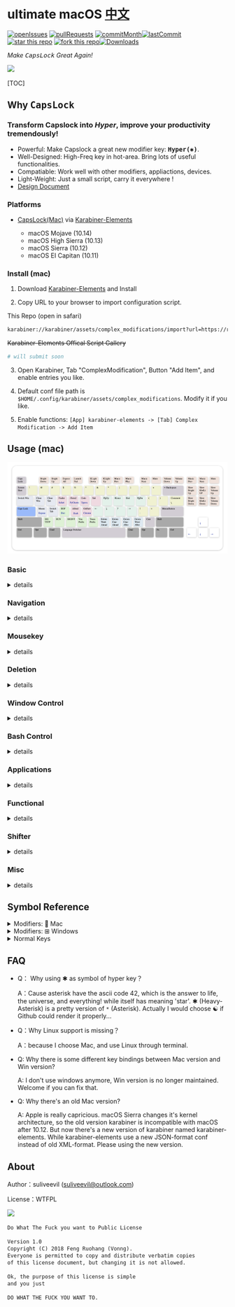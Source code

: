 # ultimate macOS [**中文**](https://github.com/suliveevil/Capslock/blob/master/README_cn.md)

[![openIssues](https://img.shields.io/github/issues-raw/suliveevil/Capslock.svg)](https://github.com/suliveevil/Capslock/issues/new) [![pullRequests](https://img.shields.io/github/issues-pr/suliveevil/Capslock.svg)](https://github.com/suliveevil/Capslock/compare)  [![commitMonth](https://img.shields.io/github/commit-activity/m/suliveevil/Capslock.svg)]()[![lastCommit](https://img.shields.io/github/last-commit/suliveevil/Capslock.svg)]() [![star this repo](http://githubbadges.com/star.svg?user=suliveevil&repo=capslock&style=flat)](https://github.com/suliveevil/capslock)
[![fork this repo](http://githubbadges.com/fork.svg?user=suliveevil&repo=capslock&style=flat)](https://github.com/suliveevil/capslock/fork)[![Downloads](https://img.shields.io/github/downloads/suliveevil/Capslock/total.svg)]()

*Make <kbd>CapsLock</kbd> Great Again!*  

![](images/trump.jpg)

[TOC]



## Why <kbd>CapsLock</kbd>

### Transform Capslock into *Hyper*, improve your productivity tremendously!

* Powerful: Make Capslock a great new modifier key: **<kbd>Hyper(✱)</kbd>**. 
* Well-Designed:  High-Freq key in hot-area. Bring lots of useful functionalities.
* Compatiable: Work well with other modifiers, appliactions, devices.
* Light-Weight:  Just a small script, carry it everywhere !
* [Design Document](design.md)


### Platforms

- [CapsLock(Mac)](mac/)  via  [Karabiner-Elements](https://pqrs.org/osx/karabiner/)

  - macOS Mojave (10.14)
  - macOS High Sierra (10.13)
  - macOS Sierra (10.12)
  - macOS EI Capitan (10.11)


### Install (mac)

1. Download [Karabiner-Elements](https://pqrs.org/osx/karabiner/) and Install

2. Copy URL to your browser to import configuration script.

This Repo (open in safari)

```bash
karabiner://karabiner/assets/complex_modifications/import?url=https://raw.githubusercontent.com/suliveevil/Capslock/master/mac/ultimate_macOS.json
```

~~Karabiner-Elements Offical Script Gallery~~
```bash
# will submit soon
```

3. Open Karabiner, Tab "ComplexModification", Button "Add Item", and enable entries you like.

4. Default conf file path is `$HOME/.config/karabiner/assets/complex_modifications`. Modify it if you like.

5. Enable functions: `[App] karabiner-elements -> [Tab] Complex Modification -> Add Item`


## Usage (mac)

![](images/keyboard.png)

### Basic

<details>
<summary>details</summary>

<kbd>✱</kbd> Hyper actually maps to <kbd>⌃</kbd> <kbd>⌥</kbd> <kbd>⇧</kbd> <kbd>⌘</kbd> (all right modifiers) , It works well with additional left modifiers. And compatible with most application. Hold CapsLock to enable `Hyper` funcationality while press it will emit an `Escape`.

| Origin    | Maps to    | Comment                    |
| :-------: | ---------- | -------------------------- |
| <kbd>⇪</kbd> Press  | <kbd>⎋</kbd> Escape | Single press to escape     |
| <kbd>⇪</kbd> Hold   | <kbd>✱</kbd>  Hyper | Enable Hyper Functionality |

</details>


### Navigation

<details>
<summary>details</summary>

- Hold  <kbd>✱</kbd> Hyper to enable navigators
- Hold additional <kbd>⌘</kbd> Command for **selection** . (just like holding ⇧shift in normal)
- Hold additional <kbd>⌥</kbd>  with <kbd>H</kbd><kbd>J</kbd><kbd>K</kbd><kbd>L</kbd>  for **mouse movement**
- Hold additional <kbd>⇧</kbd> with <kbd>H</kbd><kbd>J</kbd><kbd>K</kbd><kbd>L</kbd> for **switching tab/app**
- Hold additional <kbd>⌃</kbd>  with <kbd>H</kbd><kbd>J</kbd><kbd>K</kbd><kbd>L</kbd>  for **desktop management** . (just like holding ⌃ctrl with arrow key)


| Origin  | Maps to         | Comment                    |
| -----:  | --------------  | ------------------------   |
| <kbd>H</kbd>                | <kbd>←</kbd> LeftArrow              | cursor left                |
| <kbd>J</kbd>                | <kbd>↓</kbd> DownArrow              | cursor down                |
| <kbd>K</kbd>                | <kbd>↑</kbd> UpArrow                | cursor up                  |
| <kbd>L</kbd>                | <kbd>→</kbd> RightArrow             | cursor right               |
| <kbd>⌘</kbd><kbd>H</kbd>    | <kbd>⇧</kbd><kbd>←</kbd> LeftArrow  | cursor left and selection  |
| <kbd>⌘</kbd><kbd>J</kbd>    | <kbd>⇧</kbd><kbd>↓</kbd> DownArrow  | cursor down and selection  |
| <kbd>⌘</kbd><kbd>K</kbd>    | <kbd>⇧</kbd><kbd>↑</kbd> UpArrow    | cursor up and selection    |
| <kbd>⌘</kbd><kbd>L</kbd>    | <kbd>⇧</kbd><kbd>→</kbd> RightArrow | cursor right and selection |
| <kbd>⌥</kbd><kbd>H</kbd>    | <kbd>←</kbd> LeftArrow              | mouse left                 |
| <kbd>⌥</kbd><kbd>J</kbd>    | <kbd>↓</kbd> DownArrow              | mouse down                 |
| <kbd>⌥</kbd><kbd>K</kbd>    | <kbd>↑</kbd> UpArrow                | mouse up                   |
| <kbd>⌥</kbd><kbd>L</kbd>    | <kbd>→</kbd> RightArrow             | mouse right                |
| <kbd>⌃</kbd><kbd>H</kbd>    | <kbd>←</kbd> LeftArrow              | expose all                 |
| <kbd>⌃</kbd><kbd>J</kbd>    | <kbd>↓</kbd> DownArrow              | show desktops              |
| <kbd>⌃</kbd><kbd>K</kbd>    | <kbd>↑</kbd> UpArrow                | switch prev desktop        |
| <kbd>⌃</kbd><kbd>L</kbd>    | <kbd>→</kbd> RightArrow             | switch next desktop        |
| <kbd>U</kbd>     | <kbd>⇞</kbd> PageUp      | cursor page up             |
| <kbd>I</kbd>     | <kbd>↖</kbd> Home        | cursor to line(doc) head   |
| <kbd>O</kbd>     | <kbd>↘</kbd>  End        | cursor to line(doc) end    |
| <kbd>P</kbd>     | <kbd>⇟</kbd> PageDn      | cursor page down           |
| <kbd>⌘</kbd><kbd>U</kbd>   | <kbd>X</kbd><kbd>X</kbd>       | leave to other apps |
| <kbd>⌘</kbd><kbd>I</kbd>   | <kbd>X</kbd><kbd>X</kbd>       | leave to other apps |
| <kbd>⌘</kbd><kbd>O</kbd>   | <kbd>X</kbd><kbd>X</kbd>       | leave to other apps |
| <kbd>⌘</kbd><kbd>P</kbd>   | <kbd>X</kbd><kbd>X</kbd>       | leave to other apps |
| <kbd>⌥</kbd><kbd>U</kbd>   | <kbd>X</kbd><kbd>X</kbd>       | leave to other apps |
| <kbd>⌥</kbd><kbd>I</kbd>   | <kbd>X</kbd><kbd>X</kbd>       | leave to other apps |
| <kbd>⌥</kbd><kbd>O</kbd>   | <kbd>X</kbd><kbd>X</kbd>       | leave to other apps |
| <kbd>⌥</kbd><kbd>P</kbd>   | <kbd>X</kbd><kbd>X</kbd>       | leave to other apps |
| <kbd>⌃</kbd><kbd>U</kbd>   | <kbd>X</kbd><kbd>X</kbd>       | leave to other apps |
| <kbd>⌃</kbd><kbd>I</kbd>   | <kbd>X</kbd><kbd>X</kbd>       | leave to other apps |
| <kbd>⌃</kbd><kbd>O</kbd>   | <kbd>X</kbd><kbd>X</kbd>       | leave to other apps |
| <kbd>⌃</kbd><kbd>P</kbd>   | <kbd>X</kbd><kbd>X</kbd>       | leave to other apps |

</details>



### Mousekey

<details>
<summary>details</summary>

* Emulate mouse with keyboard
* Also can be archived by <kbd>⌥</kbd>  with <kbd>H</kbd><kbd>J</kbd><kbd>K</kbd><kbd>L</kbd>

| Origin | Maps to        | Comment                  |
| -----: | -------------- | ------------------------ |
| <kbd>←</kbd>    | MouseLeft       | mouse cursor left         |
| <kbd>↓</kbd>    | MouseDown       | mouse cursor down         |
| <kbd>↑</kbd>    | MouseUp         | mouse cursor up           |
| <kbd>→</kbd>    | MouseRight      | mouse cursor right        |
| <kbd>↩</kbd>    | MouseLeft       | mouse left button click   |
| <kbd>⌘↩</kbd>   | MouseRight      | mouse right button click  |

</details>


### Deletion

<details>
<summary>details</summary>

| Origin    | Maps to                            | Comment             |
| --------: | ---------------------------------- | ------------------- |
| <kbd>N</kbd>       | <kbd>⌥⌫</kbd>  Option + ForwardDelete       | Delete a word ahead |
| <kbd>M</kbd>       | <kbd>⌫</kbd> ForwardDelete                  | Delete a char ahead |
| <kbd>,</kbd>       | <kbd>⌦</kbd> Delete                         | Delete a char after |
| <kbd>.</kbd>       | <kbd>⌥⌦</kbd> Option + Delete               | Delete a word after |
| <kbd>⌘</kbd><kbd>M</kbd>,<kbd>⌘</kbd><kbd>N</kbd> | <kbd>⌘⌥⌫</kbd> Command+Option+ForwardDelete | Delete to line head |

</details>

### Window Control

<details>
<summary>details</summary>

| Origin           | Maps to                 | Comment                                       |
| ---------------: | ----------------------- | --------------------------------------------  |
| <kbd>⇥</kbd> Tab          | <kbd>⌘⇥</kbd> Command+Tab        | Switch Window                                                        |
| <kbd>⌘⇥</kbd> Command+Tab | <kbd>⌘⇧⇥</kbd> Command+Shift+Tab | Switch Window Reversely                                              |
| <kbd>Q</kbd>              | <kbd>⌘Q</kbd>                    | Close Window                                                         |
| <kbd>W</kbd>              | <kbd>⌘W</kbd>                    | Close Tab                                                            |
| <kbd>A</kbd>              | <kbd>⌃⌥⇧⌘A</kbd>                 | Leaves to [Moom](https://manytricks.com/moom/), ※a window resize app |
| <kbd>⌘A</kbd>             | <kbd>⌃↑</kbd>  Ctrl+UpArrow      | OSX Expose All                                                       |
| <kbd>S</kbd>              | <kbd>⌃⇥</kbd>  Ctrl+Tab          | Switch Tab                                                           |
| <kbd>⌘S</kbd>             | <kbd>⌃⇧⇥</kbd> Ctrl+Shift+Tab    | Swtich Tab Reversely                                                 |
| <kbd>⌘D</kbd>             | <kbd>F11</kbd>                   | Show Desktop  ** conflicts to fix**                                  |
| <kbd>⌘D</kbd>             | Open Dictionary                  | Find words    ** conflicts to fix**                                  |

</details>


### Bash Control

<details>
<summary>details</summary>

- Common bash utils: EOF, SIGINT, SIGTSTP, VIM/Tmux Prefix

| Origin | Maps to     | Comment                                      |
| -----: | ----------- | -------------------------------------------- |
| <kbd>D</kbd>    | <kbd>⌃</kbd><kbd>D</kbd> Ctrl+D  | EOF                                          |
| <kbd>Z</kbd>    | <kbd>⌃</kbd><kbd>Z</kbd> Ctrl+Z  | SIGTSTP                                      |
| <kbd>X</kbd>    | <kbd>⌃</kbd><kbd>R</kbd> Ctrl+R  | IDE Run                                      |
| <kbd>C</kbd>    | <kbd>⌃</kbd><kbd>C</kbd> Ctrl+C  | SIGINT                                       |
| <kbd>V</kbd>    | <kbd>⌃</kbd><kbd>V</kbd> Ctrl+V  | Vim Prefix                                   |
| <kbd>B</kbd>    | <kbd>⌃</kbd><kbd>B</kbd> Ctrl+B  | [Tmux](http://tmux.github.io) Default Prefix |

</details>


### Applications

<details>
<summary>details</summary>


- Maybe you'd like overwrite these with your own favorite apps.

| Origin | Maps to                 | Comment                                         |
| -----: | ----------------------- | ----------------------------------------------- |
| <kbd>⌘E</kbd>             | Open Safari             | Open Web Browser                                |
| <kbd>E</kbd>              | Open **Finder**         | Open File Browser                               |
| <kbd>R</kbd>              | Open **iTerm2**         | Great terminal for osx (`Run`)                  |
| <kbd>⌘R</kbd>             | Open Pycharm            | Open IDE                                        |
| <kbd>T</kbd>              | Open **Visual Studio Code** | Text Editor: Visual Studio Code                 |
| <kbd>⌘T</kbd>             | Open Typora             | Text Editor: Typora , a great WYSIWYG md editor |
| <kbd>T</kbd>              | Open **Visual Studio Code** | Text Editor: Visual Studio Code                 |
| <kbd>F</kbd>              | Open Alfred             | Leaves to <kbd>⌃</kbd><kbd>⌥</kbd> <kbd>⇧</kbd> <kbd>⌘</kbd> <kbd>F</kbd>        |
| <kbd>⌘F</kbd>             | Open Dash               | Find API Document                               |
| <kbd>G</kbd>              | Open GitHub Desktop     | GitHub Desktop                                  |
| <kbd>⌘G</kbd>             | Open Chrome             | Google Chrome                                   |

</details>
         
### Functional

<details>
<summary>details</summary>

- Use F1,…F12 as standard functional keys, while hold hyper to turn them back.

- If you are using RMBP with Bar, consider changing your bar back to function keys with 

  `Karabiner -> Function Keys -> Use all F1, F2, etc. keys as standard function keys  `

| Origin            | Maps to              | Comment                          |
| ----------------: | -------------------- | -------------------------------- |
| <kbd>F1</kbd>              | <kbd>BrightnessDown</kbd>     |                                  |
| <kbd>F2</kbd>              | <kbd>BrightnessUp</kbd>       |                                  |
| <kbd>F3</kbd>              | <kbd>ExposeAll</kbd>          |                                  |
| <kbd>F4</kbd>              | <kbd>LaunchPad</kbd>          |                                  |
| <kbd>F5</kbd>              | <kbd>KeyboardLightDown</kbd>  |                                  |
| <kbd>F6</kbd>              | <kbd>KeyboardLightUp</kbd>    |                                  |
| <kbd>F7</kbd>              | <kbd>MusicPrev</kbd>          |                                  |
| <kbd>F8</kbd>              | <kbd>MusicPlay</kbd>          |                                  |
| <kbd>F9</kbd>              | <kbd>MusicNext</kbd>          |                                  |
| <kbd>F10</kbd>             | <kbd>Mute</kbd>               |                                  |
| <kbd>F11</kbd>             | <kbd>VolumeDown</kbd>         |                                  |
| <kbd>F12</kbd>             | <kbd>VolumeUp</kbd>           |                                  |
| <kbd>F13</kbd> PrintScreen | <kbd>MusicPrev</kbd>          |                                  |
| <kbd>F14</kbd> ScrollLock  | <kbd>MusicNext</kbd>          |                                  |
| <kbd>F15</kbd> Pause       | <kbd>MusicPlay</kbd>          | Just as it shows                 |
| <kbd>Insert</kbd>          | <kbd>⌥BrightnessUp</kbd>      | Fine grained brightness up       |
| <kbd>Delete</kbd>          | <kbd>⌥BrightnessDown</kbd>    | Fine grained brightness down     |
| <kbd>Home</kbd>            | <kbd>⌥KeyboardLightUp</kbd>   | Fine grained keyboard light up   |
| <kbd>End</kbd>             | <kbd>⌥KeyboardLightDown</kbd> | Fine grained keyboard light down |
| <kbd>PgUp</kbd>            | <kbd>⌥VolumeUp</kbd>          | Fine grained volume up           |
| <kbd>PgDn</kbd>            | <kbd>⌥VolumeDown</kbd>        | Fine grained volume down         |

</details>


### Shifter

<details>
<summary>details</summary>

- A more convient shift for most case
- Semicolon <kbd>;</kbd> and Quote  <kbd>'</kbd> have some special treatment, makes input <kbd>!=</kbd> and <kbd>:=</kbd>  easier

| Origin             | Maps to | Comment                  |
| -----------------: | ------- | ------------------------ |
| <kbd>1</kbd>                           | <kbd>!</kbd>     | Exclamation              |
| <kbd>2</kbd>                           | <kbd>@</kbd>     | At                       |
| <kbd>3</kbd>                           | <kbd>#</kbd>     | Sharp                    |
| <kbd>4</kbd>                           | <kbd>$</kbd>     | Dollar                   |
| <kbd>5</kbd>                           | <kbd>%</kbd>     | Percent                  |
| <kbd>6</kbd>                           | <kbd>^</kbd>     | Caret                    |
| <kbd>7</kbd>                           | <kbd>&</kbd>     | Ampersand                |
| <kbd>8</kbd>                           | <kbd>*</kbd>     | Star                     |
| <kbd>9</kbd>                           | <kbd>(</kbd>     | Left Round Bracket       |
| <kbd>0</kbd>                           | <kbd>)</kbd>     | Right Round Bracket      |
| <kbd>-</kbd> Minus                     | <kbd>_</kbd>     | Hyphen                   |
| <kbd>=</kbd> Equal                     | <kbd>+</kbd>     | Plus                     |
| <kbd>[</kbd> Left Bracket              | <kbd>(</kbd>     | Left Round Bracket `⇧9`  |
| <kbd>]</kbd>  Right Bracket            | <kbd>)</kbd>     | Right Round Bracket `⇧0` |
| <kbd>;</kbd> Semicolon                 | <kbd>!</kbd>     | Exclamation              |
| <kbd>'</kbd> Single Quote              | <kbd>=</kbd>     | EqualSign                |
| <kbd>⌘</kbd><kbd>;</kbd> Semicolon     | <kbd>!</kbd>     | Colon                    |
| <kbd>⌘</kbd><kbd>'</kbd> Single Quote  | <kbd>=</kbd>     | EqualSign                |

</details>


### Misc

<details>
<summary>details</summary>

| Origin                 | Maps to             | Comment                                        |
| ---------------------: | ------------------- | ---------------------------------------------- |
| <kbd>⎋</kbd> Escape             | <kbd>⇪</kbd>  CapsLock       | Bug: Difficult to turn capslock off after emit |
| <kbd>~</kbd> BackQuote          | <kbd>⌃⇧⌘4</kbd>              | macOS Area Screenshot to Clipboard             |
| <kbd>⌘</kbd><kbd>~</kbd> Command+BackQuote | <kbd>⌃⇧4</kbd>               | macOS Area Screenshot to Desktop File          |
| <kbd>⌫</kbd> Backspace          | <kbd>⌘</kbd><kbd>⌫</kbd>                | macOS Delete File                              |
| <kbd>/</kbd> Slash              | <kbd>⌘</kbd><kbd>/</kbd> Command+Slash  | Comment/Uncomment in many IDE                  |
| <kbd>\\</kbd> Backslash         | <kbd>⌘</kbd><kbd>/</kbd> Command+Slash  | Comment/Uncomment in many IDE                  |
| <kbd>␢</kbd> Spacebar           | <kbd>⌃</kbd><kbd>␢</kbd>  Ctrl+Spacebar | Switch Input Source                            |

</details>




## Symbol Reference

<details>
<summary>Modifiers:  Mac</summary>


| Sym    | Key     |
| :----: | ------- |
| <kbd>✱</kbd>      | Hyper   |
| <kbd>⌃</kbd>      | Control |
| <kbd>⌥</kbd>      | Option  |
| <kbd>⇧</kbd>      | Shift   |
| <kbd>⌘</kbd>      | Command |


</details>


<details>
<summary>Modifiers: ⊞ Windows</summary>

|  Sym   | Key     |
| :----: | ------- |
| <kbd>✱</kbd>      | Hyper   |
| <kbd>⌃</kbd>      | Control |
| <kbd>⊞</kbd>      | Windows |
| <kbd>⇧</kbd>      | Shift   |
| <kbd>⎇</kbd>     | Alter   |

</details>


<details>
<summary>Normal Keys</summary>


|   GLYPH   | NAME                                   |
| :-------: | -------------------------------------- |
| <kbd></kbd>       | Apple                                  |
| <kbd>⌘</kbd>       | Command, Cmd, Clover, (formerly) Apple |
| <kbd>⌃</kbd>       | Control, Ctl, Ctrl                     |
| <kbd>⌥</kbd>       | Option, Opt, (Windows) Alt             |
| <kbd>⎇</kbd>       | Alt                                    |
| <kbd>⇧</kbd>       | Shift                                  |
| <kbd>⇪</kbd>       | Caps lock                              |
| <kbd>⏏</kbd>       | Eject                                  |
| <kbd>↩</kbd>, <kbd>↵</kbd>, <kbd>⏎</kbd> | Return, Carriage Return                |
| <kbd>⌤</kbd>       | Enter                                  |
| <kbd>⌫</kbd>       | Delete, Backspace                      |
| <kbd>⌦</kbd>       | Forward Delete                         |
| <kbd>⎋</kbd>       | Escape, Esc                            |
| <kbd>→</kbd>       | Right arrow                            |
| <kbd>←</kbd>       | Left arrow                             |
| <kbd>↑</kbd>       | Up arrow                               |
| <kbd>↓</kbd>       | Down arrow                             |
| <kbd>⇞</kbd>       | Page Up, PgUp                          |
| <kbd>⇟</kbd>       | Page Down, PgDn                        |
| <kbd>↖</kbd>       | Home                                   |
| <kbd>↘</kbd>       | End                                    |
| <kbd>⌧</kbd>       | Clear                                  |
| <kbd>⇥</kbd>       | Tab, Tab Right, Horizontal Tab         |
| <kbd>⇤</kbd>       | Shift Tab, Tab Left, Back-tab          |
| <kbd>␢</kbd>       | Space, Blank                           |
| <kbd>␣</kbd>       | Space, Blank                           |
| <kbd>❘⃝</kbd>      | Power                                  |
| <kbd>⇭</kbd>       | Num lock                               |
| <kbd>?⃝</kbd>      | Help                                   |
| <kbd></kbd>       | Context menu                          |

</details>



## FAQ

- Q： Why using ✱ as symbol of hyper key？

  A：Cause asterisk have the ascii code 42, which is the answer to life, the universe, and everything!  while itself has meaning 'star'. ✱ (Heavy-Asterisk) is a pretty version of `*` (Asterisk). Actually I would choose ☯  if Github could render it properly...

- Q：Why Linux support is missing？

  A：because I choose Mac, and use Linux through terminal.

- Q:  Why there is some different key bindings between Mac version and Win version?

  A:   I don't use windows anymore,  Win version is no longer maintained. Welcome if you can fix that.

- Q:  Why there's an old Mac version?

  A:  Apple is really capricious. macOS Sierra changes it's kernel architecture, so the old version karabiner is incompatible with macOS after 10.12. But now there's a new version of karabiner named karabiner-elements. While karabiner-elements use a new JSON-format conf instead of old XML-format. Please using the new version.



## About

Author：suliveevil (suliveevil@outlook.com)

License：WTFPL

[![](https://upload.wikimedia.org/wikipedia/commons/thumb/0/05/WTFPL_logo.svg/140px-WTFPL_logo.svg.png)]()

```
Do What The Fuck you want to Public License

Version 1.0
Copyright (C) 2018 Feng Ruohang (Vonng).
Everyone is permitted to copy and distribute verbatim copies
of this license document, but changing it is not allowed.

Ok, the purpose of this license is simple
and you just

DO WHAT THE FUCK YOU WANT TO.
```

